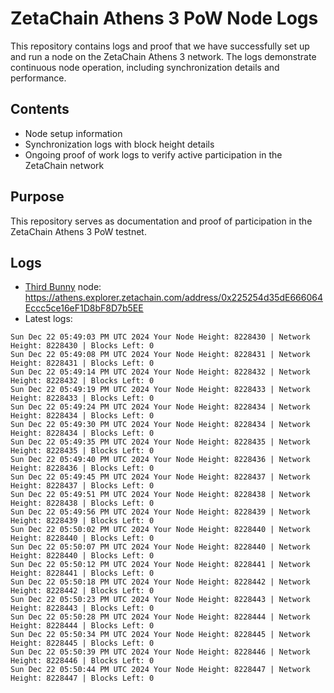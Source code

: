 # ZetaChain Athens 3 PoW Node Logs
This repository contains logs and proof that we have successfully set up and run a node on the ZetaChain Athens 3 network. The logs demonstrate continuous node operation, including synchronization details and performance.

## Contents
- Node setup information
- Synchronization logs with block height details
- Ongoing proof of work logs to verify active participation in the ZetaChain network

## Purpose
This repository serves as documentation and proof of participation in the ZetaChain Athens 3 PoW testnet.

## Logs

- [Third Bunny](https://thirdbunny.xyz/) node: https://athens.explorer.zetachain.com/address/0x225254d35dE666064Eccc5ce16eF1D8bF8D7b5EE
- Latest logs:
```
Sun Dec 22 05:49:03 PM UTC 2024 Your Node Height: 8228430 | Network Height: 8228430 | Blocks Left: 0
Sun Dec 22 05:49:08 PM UTC 2024 Your Node Height: 8228431 | Network Height: 8228431 | Blocks Left: 0
Sun Dec 22 05:49:14 PM UTC 2024 Your Node Height: 8228432 | Network Height: 8228432 | Blocks Left: 0
Sun Dec 22 05:49:19 PM UTC 2024 Your Node Height: 8228433 | Network Height: 8228433 | Blocks Left: 0
Sun Dec 22 05:49:24 PM UTC 2024 Your Node Height: 8228434 | Network Height: 8228434 | Blocks Left: 0
Sun Dec 22 05:49:30 PM UTC 2024 Your Node Height: 8228434 | Network Height: 8228434 | Blocks Left: 0
Sun Dec 22 05:49:35 PM UTC 2024 Your Node Height: 8228435 | Network Height: 8228435 | Blocks Left: 0
Sun Dec 22 05:49:40 PM UTC 2024 Your Node Height: 8228436 | Network Height: 8228436 | Blocks Left: 0
Sun Dec 22 05:49:45 PM UTC 2024 Your Node Height: 8228437 | Network Height: 8228437 | Blocks Left: 0
Sun Dec 22 05:49:51 PM UTC 2024 Your Node Height: 8228438 | Network Height: 8228438 | Blocks Left: 0
Sun Dec 22 05:49:56 PM UTC 2024 Your Node Height: 8228439 | Network Height: 8228439 | Blocks Left: 0
Sun Dec 22 05:50:02 PM UTC 2024 Your Node Height: 8228440 | Network Height: 8228440 | Blocks Left: 0
Sun Dec 22 05:50:07 PM UTC 2024 Your Node Height: 8228440 | Network Height: 8228440 | Blocks Left: 0
Sun Dec 22 05:50:12 PM UTC 2024 Your Node Height: 8228441 | Network Height: 8228441 | Blocks Left: 0
Sun Dec 22 05:50:18 PM UTC 2024 Your Node Height: 8228442 | Network Height: 8228442 | Blocks Left: 0
Sun Dec 22 05:50:23 PM UTC 2024 Your Node Height: 8228443 | Network Height: 8228443 | Blocks Left: 0
Sun Dec 22 05:50:28 PM UTC 2024 Your Node Height: 8228444 | Network Height: 8228444 | Blocks Left: 0
Sun Dec 22 05:50:34 PM UTC 2024 Your Node Height: 8228445 | Network Height: 8228445 | Blocks Left: 0
Sun Dec 22 05:50:39 PM UTC 2024 Your Node Height: 8228446 | Network Height: 8228446 | Blocks Left: 0
Sun Dec 22 05:50:44 PM UTC 2024 Your Node Height: 8228447 | Network Height: 8228447 | Blocks Left: 0
```
